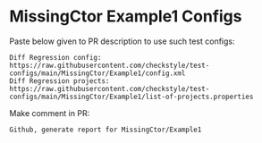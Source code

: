 # MissingCtor Example1 Configs
Paste below given to PR description to use such test configs:
```
Diff Regression config: https://raw.githubusercontent.com/checkstyle/test-configs/main/MissingCtor/Example1/config.xml
Diff Regression projects: https://raw.githubusercontent.com/checkstyle/test-configs/main/MissingCtor/Example1/list-of-projects.properties
```
Make comment in PR:
```
Github, generate report for MissingCtor/Example1
```
